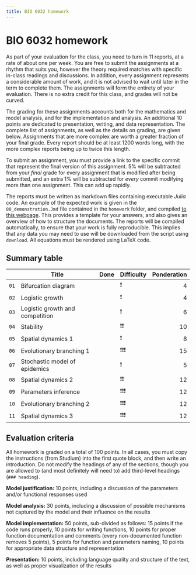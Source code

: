 ```yaml
---
title: BIO 6032 homework
---
```


# BIO 6032 homework

<!-- Unless explicitly indicated, do not change anything in this file -->

As part of your evaluation for the class, you need to turn in 11 reports, at a
rate of about one per week. You are free to submit the assignments at a rhythm
that suits you, however the theory required matches with specific in-class
readings and discussions. In addition, every assignment represents a
considerable amount of work, and it is not advised to wait until later in the
term to complete them. The assignments will form the entirety of your
evaluation. There is no extra credit for this class, and grades will not be
curved.

The grading for these assignments accounts both for the mathematics and model
analysis, and for the implementation and analysis. An additional 10 points are
dedicated to presentation, writing, and data representation. The complete list
of assignments, as well as the details on grading, are given below. Assignments
that are more complex are worth a greater fraction of your final grade. Every
report should be at least 1200 words long, with the more complex reports being
up to twice this length.

To submit an assignment, you must provide a link to the specific commit that
represent the final version of this assignment. 5% will be subtracted from your
*final* grade for every assignment that is modified after being submitted, and
an extra 1% will be subtracted for *every* commit modifying more than one
assignment. This can add up rapidly.

The reports must be written as markdown files containing executable *Julia*
code. An example of the expected work is given in the `00_demonstration.Jmd`
file contained in the `homework` folder, and compiled [to this webpage][demo].
This provides a template for your answers, and also gives an overview of how to
structure the documents. The reports will be compiled automatically, to ensure
that your work is fully reproducible. This implies that any data you may need to
use will be downloaded from the script using `download`. All equations must be
rendered using LaTeX code.

[demo]: ./homework/00_demonstration/

## Summary table

<!-- Copy this symbol ✔️ in the Done column when the homework is finished -->

|      | Title                           | Done | Difficulty | Ponderation |
|:----:| ------------------------------- | ---- | ---------- | -----------:|
| `01` | Bifurcation diagram             |      | ❗         |           4 |
| `02` | Logistic growth                 |      | ❗         |           4 |
| `03` | Logistic growth and competition |      | ❗         |           6 |
| `04` | Stability                       |      | ❗❗       |          10 |
| `05` | Spatial dynamics 1              |      | ❗         |           8 |
| `06` | Evolutionary branching 1        |      | ❗❗❗     |          15 |
| `07` | Stochastic model of epidemics   |      | ❗         |           5 |
| `08` | Spatial dynamics 2              |      | ❗❗       |          12 |
| `09` | Parameters inference            |      | ❗❗❗     |          12 |
| `10` | Evolutionary branching 2        |      | ❗❗❗     |          12 |
| `11` | Spatial dynamics 3              |      | ❗❗❗     |          12 |

## Evaluation criteria

All homework is graded on a total of 100 points. In all cases, you must copy the
instructions (from Studium) into the first quote block, and then write an
introduction. Do not modify the headings of any of the sections, though you are
allowed to (and most definitely will need to) add third-level headings (`###
heading`).

**Model justification:** 10 points, including a discussion of the parameters and/or functional responses used

**Model analysis:** 30 points, including a discussion of possible mechanisms not captured by the model and their influence on the results

**Model implementation:** 50 points, sub-divided as follows: 15 points if the code runs properly, 10 points for writing functions, 10 points for proper function documentation and comments (every non-documented function removes 5 points), 5 points for function and parameters naming, 10 points for appropriate data structure and representation

**Presentation:** 10 points, including language quality and structure of the text, as well as proper visualization of the results
